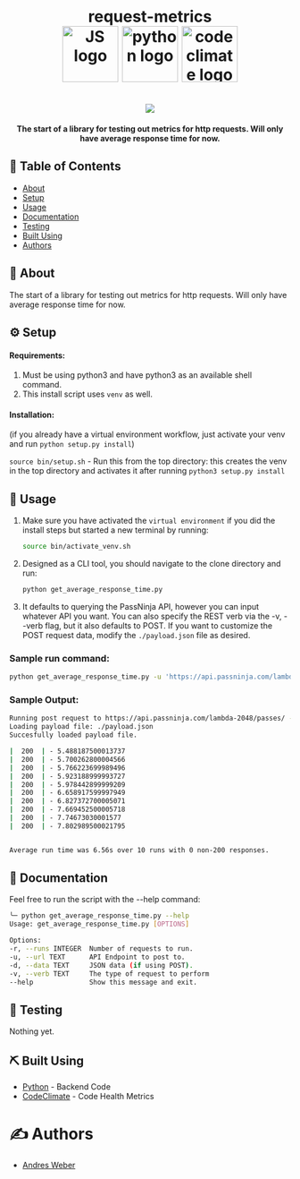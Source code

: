 <div align=center>
    <h1 align=center>
        <br>
        request-metrics
        <br>
        <img width="100px" align=center src="https://upload.wikimedia.org/wikipedia/commons/6/6a/JavaScript-logo.png" alt="JS logo">
        <img width="100px" align=center src="https://www.python.org/static/community_logos/python-powered-h-140x182.png" alt="python logo">
        <img width="100px" align=center src="https://firebounty.com/image/352-codeclimate-code-climate-security" alt="codeclimate logo">
    </h1>
    <h1 align=center>
        <a href="https://codeclimate.com/github/AndresMWeber/request-metrics/maintainability">
            <img src="https://api.codeclimate.com/v1/badges/7ca3f9229751fa068317/maintainability" />
        </a>
    </h1>
    <h4>The start of a library for testing out metrics for http requests.  Will only have average response time for now.</h4>
</div>


## 📝 Table of Contents
- [About](#about)
- [Setup](#setup)
- [Usage](#usage)
- [Documentation](#documentation)
- [Testing](#testing)
- [Built Using](#built_using)
- [Authors](#authors)

## 📙 About <a name = "about"></a>
The start of a library for testing out metrics for http requests.  Will only have average response time for now.

## ⚙️ Setup <a name = "setup"></a>
#### Requirements:

1.  Must be using python3 and have python3 as an available shell command.
1.  This install script uses `venv` as well.

#### Installation:
(if you already have a virtual environment workflow, just activate your venv and run `python setup.py install`)

`source bin/setup.sh` - Run this from the top directory: this creates the venv in the top directory and activates it after running `python3 setup.py install`

## 📡 Usage <a name = "usage"></a>
1.  Make sure you have activated the `virtual environment` if you did the install steps but started a new terminal by running:

    ``` bash
    source bin/activate_venv.sh
    ```

2.  Designed as a CLI tool, you should navigate to the clone directory and run:
    ``` bash
    python get_average_response_time.py
    ```


3. It defaults to querying the PassNinja API, however you can input whatever API you want.  You can also specify the REST verb via the -v, --verb flag, but it also defaults to POST.  If you want to customize the POST request data, modify the `./payload.json` file as desired.

### Sample run command:
``` bash
python get_average_response_time.py -u 'https://api.passninja.com/lambda-2048/passes/'
```
### Sample Output:
``` bash
Running post request to https://api.passninja.com/lambda-2048/passes/ - 10 time(s):
Loading payload file: ./payload.json
Succesfully loaded payload file.

|  200  | - 5.488187500013737
|  200  | - 5.700262800004566
|  200  | - 5.766223699989496
|  200  | - 5.923188999993727
|  200  | - 5.978442899999209
|  200  | - 6.658917599997949
|  200  | - 6.827372700005071
|  200  | - 7.669452500005718
|  200  | - 7.74673030001577
|  200  | - 7.802989500021795


Average run time was 6.56s over 10 runs with 0 non-200 responses.
```
## 📁 Documentation <a name = "documentation"></a>
Feel free to run the script with the --help command:
``` bash
╰─ python get_average_response_time.py --help
Usage: get_average_response_time.py [OPTIONS]

Options:
-r, --runs INTEGER  Number of requests to run.
-u, --url TEXT      API Endpoint to post to.
-d, --data TEXT     JSON data (if using POST).
-v, --verb TEXT     The type of request to perform
--help              Show this message and exit.
```

## 🧪 Testing <a name = "testing"></a>

Nothing yet.

## ⛏️ Built Using <a name = "built_using"></a>
- [Python](https://python.org/) - Backend Code
- [CodeClimate](https://d341kum51qu34d.cloudfront.net/images/2019-04-redesign/code_climate_logo-a046042f.svg) - Code Health Metrics

# ✍️ Authors <a name = "authors"></a>
* [Andres Weber](https://github.com/AndresMWeber)
